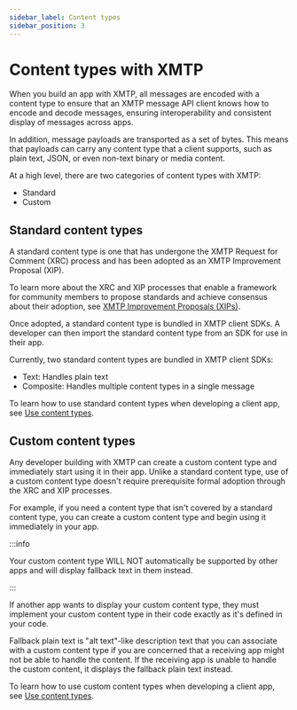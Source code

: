 ```yaml
---
sidebar_label: Content types
sidebar_position: 3
---
```


# Content types with XMTP

When you build an app with XMTP, all messages are encoded with a content type to ensure that an XMTP message API client knows how to encode and decode messages, ensuring interoperability and consistent display of messages across apps.

In addition, message payloads are transported as a set of bytes. This means that payloads can carry any content type that a client supports, such as plain text, JSON, or even non-text binary or media content.

At a high level, there are two categories of content types with XMTP:

- Standard
- Custom

## Standard content types

A standard content type is one that has undergone the XMTP Request for Comment (XRC) process and has been adopted as an XMTP Improvement Proposal (XIP).

To learn more about the XRC and XIP processes that enable a framework for community members to propose standards and achieve consensus about their adoption, see [XMTP Improvement Proposals (XIPs)](https://github.com/xmtp/XIPs#readme).

Once adopted, a standard content type is bundled in XMTP client SDKs. A developer can then import the standard content type from an SDK for use in their app.

Currently, two standard content types are bundled in XMTP client SDKs:

- Text: Handles plain text
- Composite: Handles multiple content types in a single message

To learn how to use standard content types when developing a client app, see [Use content types](/docs/client-sdk/javascript/tutorials/use-content-types).

## Custom content types

Any developer building with XMTP can create a custom content type and immediately start using it in their app. Unlike a standard content type, use of a custom content type doesn't require prerequisite formal adoption through the XRC and XIP processes.

For example, if you need a content type that isn't covered by a standard content type, you can create a custom content type and begin using it immediately in your app.

:::info

Your custom content type WILL NOT automatically be supported by other apps and will display fallback text in them instead.

:::

If another app wants to display your custom content type, they must implement your custom content type in their code exactly as it's defined in your code.

Fallback plain text is "alt text"-like description text that you can associate with a custom content type if you are concerned that a receiving app might not be able to handle the content. If the receiving app is unable to handle the custom content, it displays the fallback plain text instead.

To learn how to use custom content types when developing a client app, see [Use content types](/docs/client-sdk/javascript/tutorials/use-content-types).
